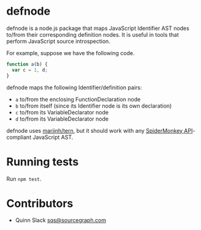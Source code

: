 defnode
=======

defnode is a node.js package that maps JavaScript Identifier AST nodes to/from
their corresponding definition nodes. It is useful in tools that perform
JavaScript source introspection.

For example, suppose we have the following code.

```javascript
function a(b) {
  var c = 1, d;
}
```

defnode maps the following Identifier/definition pairs:

* `a` to/from the enclosing FunctionDeclaration node
* `b` to/from itself (since its Identifier node is its own declaration)
* `c` to/from its VariableDeclarator node
* `d` to/from its VariableDeclarator node

defnode uses [marijnh/tern](https://github.com/marijnh/tern), but it should
work with any [SpiderMonkey
API](https://developer.mozilla.org/en-US/docs/SpiderMonkey/Parser_API)-compliant
JavaScript AST.


Running tests
=============

Run `npm test`.


Contributors
============

* Quinn Slack <sqs@sourcegraph.com>

